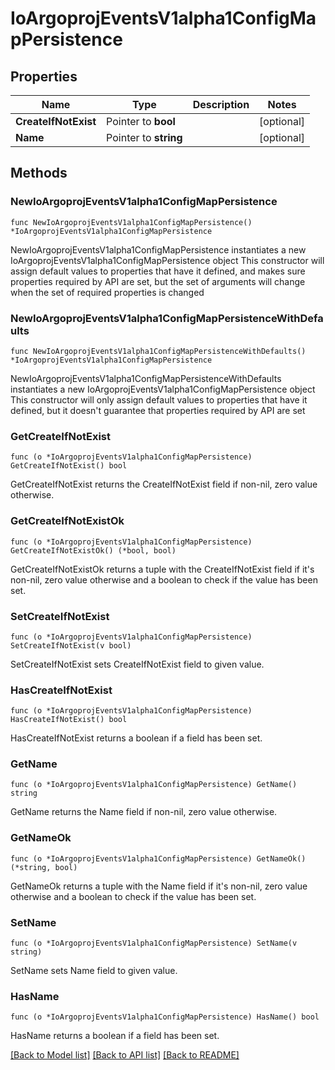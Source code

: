 # IoArgoprojEventsV1alpha1ConfigMapPersistence

## Properties

Name | Type | Description | Notes
------------ | ------------- | ------------- | -------------
**CreateIfNotExist** | Pointer to **bool** |  | [optional] 
**Name** | Pointer to **string** |  | [optional] 

## Methods

### NewIoArgoprojEventsV1alpha1ConfigMapPersistence

`func NewIoArgoprojEventsV1alpha1ConfigMapPersistence() *IoArgoprojEventsV1alpha1ConfigMapPersistence`

NewIoArgoprojEventsV1alpha1ConfigMapPersistence instantiates a new IoArgoprojEventsV1alpha1ConfigMapPersistence object
This constructor will assign default values to properties that have it defined,
and makes sure properties required by API are set, but the set of arguments
will change when the set of required properties is changed

### NewIoArgoprojEventsV1alpha1ConfigMapPersistenceWithDefaults

`func NewIoArgoprojEventsV1alpha1ConfigMapPersistenceWithDefaults() *IoArgoprojEventsV1alpha1ConfigMapPersistence`

NewIoArgoprojEventsV1alpha1ConfigMapPersistenceWithDefaults instantiates a new IoArgoprojEventsV1alpha1ConfigMapPersistence object
This constructor will only assign default values to properties that have it defined,
but it doesn't guarantee that properties required by API are set

### GetCreateIfNotExist

`func (o *IoArgoprojEventsV1alpha1ConfigMapPersistence) GetCreateIfNotExist() bool`

GetCreateIfNotExist returns the CreateIfNotExist field if non-nil, zero value otherwise.

### GetCreateIfNotExistOk

`func (o *IoArgoprojEventsV1alpha1ConfigMapPersistence) GetCreateIfNotExistOk() (*bool, bool)`

GetCreateIfNotExistOk returns a tuple with the CreateIfNotExist field if it's non-nil, zero value otherwise
and a boolean to check if the value has been set.

### SetCreateIfNotExist

`func (o *IoArgoprojEventsV1alpha1ConfigMapPersistence) SetCreateIfNotExist(v bool)`

SetCreateIfNotExist sets CreateIfNotExist field to given value.

### HasCreateIfNotExist

`func (o *IoArgoprojEventsV1alpha1ConfigMapPersistence) HasCreateIfNotExist() bool`

HasCreateIfNotExist returns a boolean if a field has been set.

### GetName

`func (o *IoArgoprojEventsV1alpha1ConfigMapPersistence) GetName() string`

GetName returns the Name field if non-nil, zero value otherwise.

### GetNameOk

`func (o *IoArgoprojEventsV1alpha1ConfigMapPersistence) GetNameOk() (*string, bool)`

GetNameOk returns a tuple with the Name field if it's non-nil, zero value otherwise
and a boolean to check if the value has been set.

### SetName

`func (o *IoArgoprojEventsV1alpha1ConfigMapPersistence) SetName(v string)`

SetName sets Name field to given value.

### HasName

`func (o *IoArgoprojEventsV1alpha1ConfigMapPersistence) HasName() bool`

HasName returns a boolean if a field has been set.


[[Back to Model list]](../README.md#documentation-for-models) [[Back to API list]](../README.md#documentation-for-api-endpoints) [[Back to README]](../README.md)


